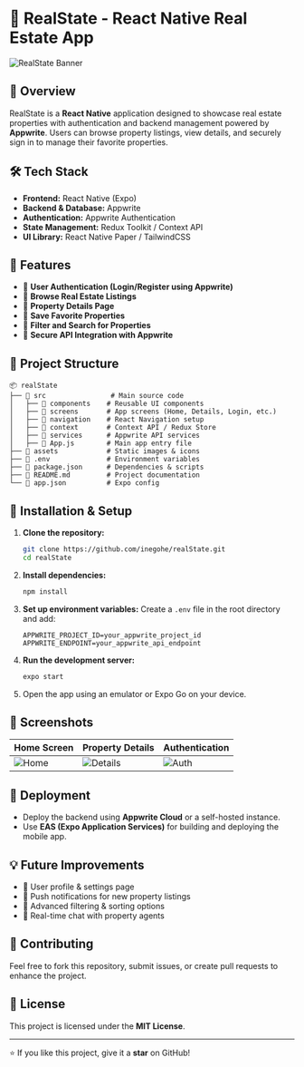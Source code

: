 # 🏡 RealState - React Native Real Estate App

![RealState Banner](https://via.placeholder.com/1200x400.png?text=RealState+Property+Showcase+App)

## 🚀 Overview
RealState is a **React Native** application designed to showcase real estate properties with authentication and backend management powered by **Appwrite**. Users can browse property listings, view details, and securely sign in to manage their favorite properties.

## 🛠️ Tech Stack
- **Frontend:** React Native (Expo)
- **Backend & Database:** Appwrite
- **Authentication:** Appwrite Authentication
- **State Management:** Redux Toolkit / Context API
- **UI Library:** React Native Paper / TailwindCSS

## 🎯 Features
- 📌 **User Authentication (Login/Register using Appwrite)**
- 📌 **Browse Real Estate Listings**
- 📌 **Property Details Page**
- 📌 **Save Favorite Properties**
- 📌 **Filter and Search for Properties**
- 📌 **Secure API Integration with Appwrite**

## 📂 Project Structure
```
📦 realState
├── 📁 src                # Main source code
│   ├── 📁 components    # Reusable UI components
│   ├── 📁 screens       # App screens (Home, Details, Login, etc.)
│   ├── 📁 navigation    # React Navigation setup
│   ├── 📁 context       # Context API / Redux Store
│   ├── 📁 services      # Appwrite API services
│   ├── 📄 App.js        # Main app entry file
├── 📁 assets            # Static images & icons
├── 📄 .env              # Environment variables
├── 📄 package.json      # Dependencies & scripts
├── 📄 README.md         # Project documentation
└── 📄 app.json          # Expo config
```

## 🔧 Installation & Setup
1. **Clone the repository:**
   ```sh
   git clone https://github.com/inegohe/realState.git
   cd realState
   ```

2. **Install dependencies:**
   ```sh
   npm install
   ```

3. **Set up environment variables:**
   Create a `.env` file in the root directory and add:
   ```env
   APPWRITE_PROJECT_ID=your_appwrite_project_id
   APPWRITE_ENDPOINT=your_appwrite_api_endpoint
   ```

4. **Run the development server:**
   ```sh
   expo start
   ```

5. Open the app using an emulator or Expo Go on your device.

## 📸 Screenshots
| Home Screen | Property Details | Authentication |
|------------|-----------------|----------------|
| ![Home](https://private-user-images.githubusercontent.com/161653709/421267491-8b80acf7-0a81-4dfb-89ea-b93569cacc0f.jpg?jwt=eyJhbGciOiJIUzI1NiIsInR5cCI6IkpXVCJ9.eyJpc3MiOiJnaXRodWIuY29tIiwiYXVkIjoicmF3LmdpdGh1YnVzZXJjb250ZW50LmNvbSIsImtleSI6ImtleTUiLCJleHAiOjE3NDE2ODI1NzEsIm5iZiI6MTc0MTY4MjI3MSwicGF0aCI6Ii8xNjE2NTM3MDkvNDIxMjY3NDkxLThiODBhY2Y3LTBhODEtNGRmYi04OWVhLWI5MzU2OWNhY2MwZi5qcGc_WC1BbXotQWxnb3JpdGhtPUFXUzQtSE1BQy1TSEEyNTYmWC1BbXotQ3JlZGVudGlhbD1BS0lBVkNPRFlMU0E1M1BRSzRaQSUyRjIwMjUwMzExJTJGdXMtZWFzdC0xJTJGczMlMkZhd3M0X3JlcXVlc3QmWC1BbXotRGF0ZT0yMDI1MDMxMVQwODM3NTFaJlgtQW16LUV4cGlyZXM9MzAwJlgtQW16LVNpZ25hdHVyZT0zODBiZTRiZTk4ODkyOTY0YjQ2Y2Q0Y2VjMzZiOGEwNjVhZmQyYWFhMzI2OTYzM2RjMzgyYTEzMzJhMTRkOTViJlgtQW16LVNpZ25lZEhlYWRlcnM9aG9zdCJ9.1jIb8ZUv8x1IfWhFJVow9c2-q0vj0wln6Ae3jGaCaYE) | ![Details](https://private-user-images.githubusercontent.com/161653709/421267489-654d2aeb-7f1b-46be-85b0-9a89bbe1fd1a.jpg?jwt=eyJhbGciOiJIUzI1NiIsInR5cCI6IkpXVCJ9.eyJpc3MiOiJnaXRodWIuY29tIiwiYXVkIjoicmF3LmdpdGh1YnVzZXJjb250ZW50LmNvbSIsImtleSI6ImtleTUiLCJleHAiOjE3NDE2ODI1NzEsIm5iZiI6MTc0MTY4MjI3MSwicGF0aCI6Ii8xNjE2NTM3MDkvNDIxMjY3NDg5LTY1NGQyYWViLTdmMWItNDZiZS04NWIwLTlhODliYmUxZmQxYS5qcGc_WC1BbXotQWxnb3JpdGhtPUFXUzQtSE1BQy1TSEEyNTYmWC1BbXotQ3JlZGVudGlhbD1BS0lBVkNPRFlMU0E1M1BRSzRaQSUyRjIwMjUwMzExJTJGdXMtZWFzdC0xJTJGczMlMkZhd3M0X3JlcXVlc3QmWC1BbXotRGF0ZT0yMDI1MDMxMVQwODM3NTFaJlgtQW16LUV4cGlyZXM9MzAwJlgtQW16LVNpZ25hdHVyZT0xZTM3NGUwOGU0N2JmNGE4MWQ5OTQ3YmRlYWU0ZDQ1NDBmMDk1NGVhZTM2ZWQ5YzllMjY1M2IzMTAyYTk1MTljJlgtQW16LVNpZ25lZEhlYWRlcnM9aG9zdCJ9.ULuUw2rG6Nm1yIcgt39HW19fntKxQ_dTy487LwZ4iYU) | ![Auth](https://private-user-images.githubusercontent.com/161653709/421267490-527c5d5b-ec61-480b-b404-18c6949d78d0.jpg?jwt=eyJhbGciOiJIUzI1NiIsInR5cCI6IkpXVCJ9.eyJpc3MiOiJnaXRodWIuY29tIiwiYXVkIjoicmF3LmdpdGh1YnVzZXJjb250ZW50LmNvbSIsImtleSI6ImtleTUiLCJleHAiOjE3NDE2ODI1NzEsIm5iZiI6MTc0MTY4MjI3MSwicGF0aCI6Ii8xNjE2NTM3MDkvNDIxMjY3NDkwLTUyN2M1ZDViLWVjNjEtNDgwYi1iNDA0LTE4YzY5NDlkNzhkMC5qcGc_WC1BbXotQWxnb3JpdGhtPUFXUzQtSE1BQy1TSEEyNTYmWC1BbXotQ3JlZGVudGlhbD1BS0lBVkNPRFlMU0E1M1BRSzRaQSUyRjIwMjUwMzExJTJGdXMtZWFzdC0xJTJGczMlMkZhd3M0X3JlcXVlc3QmWC1BbXotRGF0ZT0yMDI1MDMxMVQwODM3NTFaJlgtQW16LUV4cGlyZXM9MzAwJlgtQW16LVNpZ25hdHVyZT1iZTRkOWFmNzYzZjE5NjMwNDNkY2RkNzE0YjQ1MGRmM2FkY2ZjNTVkY2Q0NTE3NDIwMTAzMzE2YWFhNmI1NjljJlgtQW16LVNpZ25lZEhlYWRlcnM9aG9zdCJ9.QAV2TitagD7Yagxl5OKHmgRFVEKi5qDXwJBrnl80Gtc) |

## 🚀 Deployment
- Deploy the backend using **Appwrite Cloud** or a self-hosted instance.
- Use **EAS (Expo Application Services)** for building and deploying the mobile app.

## 💡 Future Improvements
- 🔹 User profile & settings page
- 🔹 Push notifications for new property listings
- 🔹 Advanced filtering & sorting options
- 🔹 Real-time chat with property agents

## 🤝 Contributing
Feel free to fork this repository, submit issues, or create pull requests to enhance the project.

## 📜 License
This project is licensed under the **MIT License**.

---
⭐ If you like this project, give it a **star** on GitHub!


